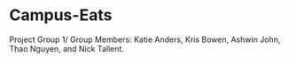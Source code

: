 # Campus-Eats
Project Group 1/
Group Members: Katie Anders, Kris Bowen, Ashwin John, Thao Nguyen, and Nick Tallent.
